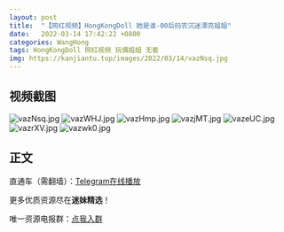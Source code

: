 ```yaml
---
layout: post
title:  "【网红视频】HongKongDoll 她是谁-00后码农沉迷漂亮姐姐"
date:   2022-03-14 17:42:22 +0800
categories: WangHong
tags: HongKongDoll 网红视频 玩偶姐姐 无套
img: https://kanjiantu.top/images/2022/03/14/vazNsq.jpg
---
```



## 视频截图

![vazNsq.jpg](https://kanjiantu.top/images/2022/03/14/vazNsq.jpg)
![vazWHJ.jpg](https://kanjiantu.top/images/2022/03/14/vazWHJ.jpg)
![vazHmp.jpg](https://kanjiantu.top/images/2022/03/14/vazHmp.jpg)
![vazjMT.jpg](https://kanjiantu.top/images/2022/03/14/vazjMT.jpg)
![vazeUC.jpg](https://kanjiantu.top/images/2022/03/14/vazeUC.jpg)
![vazrXV.jpg](https://kanjiantu.top/images/2022/03/14/vazrXV.jpg)
![vazwk0.jpg](https://kanjiantu.top/images/2022/03/14/vazwk0.jpg)

## 正文

直通车（需翻墙）：[Telegram在线播放](https://t.me/mimeijingxuan/34)

更多优质资源尽在**迷妹精选**！

唯一资源电报群：[点我入群](https://t.me/mimeijingxuan)


